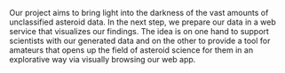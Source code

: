 Our project aims to bring light into the darkness of the vast amounts of
unclassified asteroid data. In the next step, we prepare our data in a web
service that visualizes our findings. The idea is on one hand to support
scientists with our generated data and on the other to provide a tool for
amateurs that opens up the field of asteroid science for them in an explorative
way via visually browsing our web app. 
